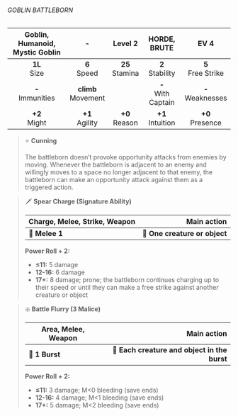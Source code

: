 ###### GOBLIN BATTLEBORN

| Goblin, Humanoid, Mystic Goblin |           -           |      Level 2      |     HORDE, BRUTE      |         EV 4         |
|:-------------------------------:|:---------------------:|:-----------------:|:---------------------:|:--------------------:|
|         **1L**<br>Size          |    **6**<br>Speed     | **25**<br>Stamina |  **2**<br>Stability   | **5**<br>Free Strike |
|       **-**<br>Immunities       | **climb**<br>Movement |                   | **-**<br>With Captain | **-**<br>Weaknesses  |
|         **+2**<br>Might         |   **+1**<br>Agility   | **+0**<br>Reason  |  **+1**<br>Intuition  |  **+0**<br>Presence  |

> ⭐️ **Cunning**
> 
> The battleborn doesn’t provoke opportunity attacks from enemies by moving. Whenever the battleborn is adjacent to an enemy and willingly moves to a space no longer adjacent to that enemy, the battleborn can make an opportunity attack against them as a triggered action.

> 🗡 **Spear Charge (Signature Ability)**
> 
> | **Charge, Melee, Strike, Weapon** |               **Main action** |
> | --------------------------------- | ----------------------------: |
> | **📏 Melee 1**                    | **🎯 One creature or object** |
> 
> **Power Roll + 2:**
> 
> - **≤11:** 5 damage
> - **12-16:** 6 damage
> - **17+:** 8 damage; prone; the battleborn continues charging up to their speed or until they can make a free strike against another creature or object

> ❇️ **Battle Flurry (3 Malice)**
> 
> | **Area, Melee, Weapon** |                              **Main action** |
> | ----------------------- | -------------------------------------------: |
> | **📏 1 Burst**          | **🎯 Each creature and object in the burst** |
> 
> **Power Roll + 2:**
> 
> - **≤11:** 3 damage; M<0 bleeding (save ends)
> - **12-16:** 4 damage; M<1 bleeding (save ends)
> - **17+:** 5 damage; M<2 bleeding (save ends)
